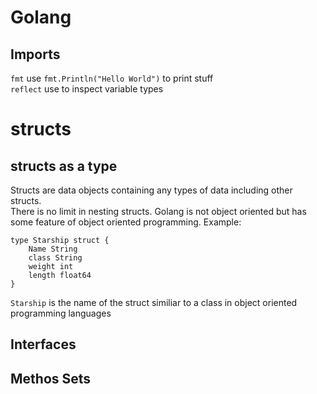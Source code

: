 # Golang

## Imports
`fmt` use `fmt.Println("Hello World")` to print stuff  
`reflect` use to inspect variable types

# structs 
## structs as a type
Structs are data objects containing any types of data including other structs.  
There is no limit in nesting structs. Golang is not object oriented but has some feature of object oriented programming.
Example:
```
type Starship struct {
    Name String
    class String
    weight int
    length float64
}
```
`Starship` is the name of the struct similiar to a class in object oriented programming languages
## Interfaces

## Methos Sets

